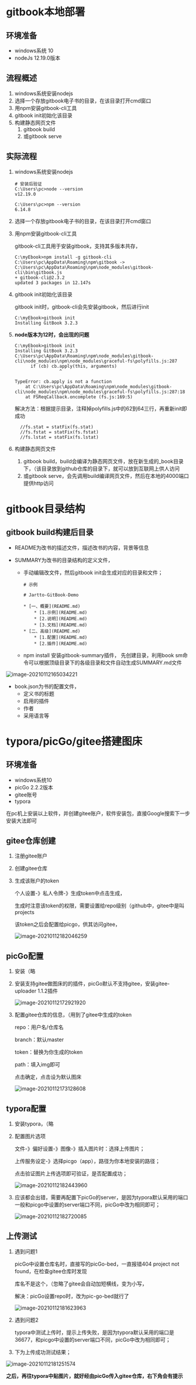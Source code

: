 # gitbook本地部署

## 环境准备

- windows系统 10
- nodeJs 12.19.0版本

## 流程概述

1. windows系统安装nodejs
2. 选择一个存放gitbook电子书的目录，在该目录打开cmd窗口
3. 用npm安装gitbook-cli工具
4. gitbook init初始化该目录
5. 构建静态网页文件
   1. gitbook build
   2. 或gitbook serve

## 实际流程

1. windows系统安装nodejs

   ```
   # 安装后验证
   C:\Users\pc>node --version
   v12.19.0
   
   C:\Users\pc>npm --version
   6.14.8
   ```

   

2. 选择一个存放gitbook电子书的目录，在该目录打开cmd窗口

3. 用npm安装gitbook-cli工具

   gitbook-cli工具用于安装gitbook，支持其多版本共存，

   ```
   C:\myEbook>npm install -g gitbook-cli
   C:\Users\pc\AppData\Roaming\npm\gitbook -> C:\Users\pc\AppData\Roaming\npm\node_modules\gitbook-cli\bin\gitbook.js
   + gitbook-cli@2.3.2
   updated 3 packages in 12.147s
   ```

4. gitbook init初始化该目录

   gitbook init时，gitbook-cli会先安装gitbook，然后进行init

   ```
   C:\myEbook>gitbook init
   Installing GitBook 3.2.3
   ```

5. **node版本为12时，会出现的问题**

   ```
   C:\myEbook>gitbook init
   Installing GitBook 3.2.3
   C:\Users\pc\AppData\Roaming\npm\node_modules\gitbook-cli\node_modules\npm\node_modules\graceful-fs\polyfills.js:287
         if (cb) cb.apply(this, arguments)
                    ^
   
   TypeError: cb.apply is not a function
       at C:\Users\pc\AppData\Roaming\npm\node_modules\gitbook-cli\node_modules\npm\node_modules\graceful-fs\polyfills.js:287:18
       at FSReqCallback.oncomplete (fs.js:169:5)
   ```

   解决方法：根据提示目录，注释掉polyfills.js中的62到64三行，再重新init即成功

   ```
     //fs.stat = statFix(fs.stat)
     //fs.fstat = statFix(fs.fstat)
     //fs.lstat = statFix(fs.lstat)
   ```

   

6. 构建静态网页文件

   1. gitbook build，build会编译为静态网页文件，放在新生成的_book目录下，（该目录放到github仓库的目录下，就可以放到互联网上供人访问
   2. 或gitbook serve，会先调用build编译网页文件，然后在本地的4000端口提供http访问



# gitbook目录结构

## gitbook build构建后目录

- README为改书的描述文件，描述改书的内容，背景等信息

- SUMMARY为改书的目录结构的定义文件，

  - 手动编辑改文件，然后gitbook init会生成对应的目录和文件；

    ```
    # 示例
    
    # Jartto-GitBook-Demo
    
    * [一、概要](README.md)
        * [1.示例](README.md)
        * [2.说明](README.md)
        * [3.文档](README.md)
    * [二、高级](README.md)
        * [1.配置](README.md)
        * [2.插件](README.md)
    ```

    

  - npm install 安装gitbook-summary插件， 先创建目录，利用book sm命令可以根据顶级目录下的各级目录和文件自动生成SUMMARY.md文件

![image-20210112165034221](https://gitee.com/boogie96/pic-go-bed/raw/master/img/image-20210112165034221.png)

- book.json为书的配置文件，
  - 定义书的标题
  - 启用的插件
  - 作者
  - 采用语言等



# typora/picGo/gitee搭建图床

## 环境准备

- windows系统10
- picGo  2.2.2版本
- gitee账号
- typora

在pc机上安装以上软件，并创建gitee账户，软件安装包，直接Google搜索下一步安装大法即可

## gitee仓库创建

1. 注册gitee账户

2. 创建gitee仓库

3. 生成该账户的token

   个人设置-》私人令牌-》生成token中点击生成，

   生成时注意该token的权限，需要设置给repo级别（github中，gitee中是叫projects

   该token之后会配置给picgo，供其访问gitee，

   ![image-20210112182046259](https://gitee.com/boogie96/pic-go-bed/raw/master/img/image-20210112182046259.png)

## picGo配置

1. 安装（略

2. 安装支持gitee做图床的的插件，picGo默认不支持gitee，安装gitee-uploader 1.1.2插件

   ![image-20210112172921920](C:\Users\latteplus\AppData\Roaming\Typora\typora-user-images\image-20210112172921920.png)

3. 配置gitee仓库的信息，（用到了gitee中生成的token

   repo：用户名/仓库名

   branch：默认master

   token：替换为你生成的token

   path：填入img即可

   点击确定，点击设为默认图床

   ![image-20210112173128608](C:\Users\latteplus\AppData\Roaming\Typora\typora-user-images\image-20210112173128608.png)



## typora配置

1. 安装typora，（略

2. 配置图片选项

   文件-》偏好设置-》图像-》插入图片时：选择上传图片；

   上传服务设定-》选择picgo（app），路径为你本地安装的路径；

   点击验证图片上传选项即可验证，是否配置成功；

   ![image-20210112182443960](https://gitee.com/boogie96/pic-go-bed/raw/master/img/image-20210112182443960.png)

3. 应该都会出错，需要再配置下picGo的server，是因为typora默认采用的端口一般和picgo中设置的server端口不同，picGo中改为相同即可；

   ![image-20210112182720085](https://gitee.com/boogie96/pic-go-bed/raw/master/img/image-20210112182720085.png)

## 上传测试

1. 遇到问题1

   picGo中设置仓库名时，直接写的picGo-bed，一直报错404 project not found，在检查gitee仓库时发现

   库名不是这个，（忽略了gitee会自动加短横线，变为小写，

   解决：picGo设置repo时，改为pic-go-bed就行了

   ![image-20210112181623963](https://gitee.com/boogie96/pic-go-bed/raw/master/img/image-20210112181623963.png)

2. 遇到问题2

   typora中测试上传时，提示上传失败，是因为typora默认采用的端口是36677，和picgo中设置的server端口不同，picGo中改为相同即可；

3. 下为上传成功测试结果；

![image-20210112181251574](https://gitee.com/boogie96/pic-go-bed/raw/master/img/image-20210112181251574.png)



**之后，再往typora中贴图片，就好经由picGo传入gitee仓库，右下角会有提示**



